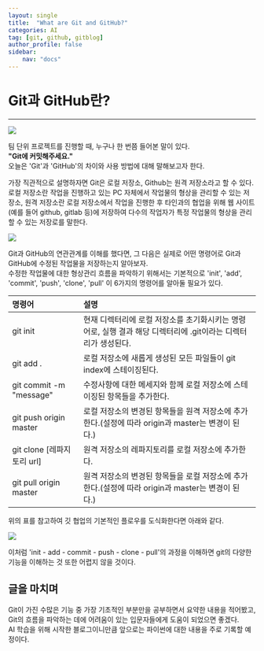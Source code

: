```yaml
---
layout: single
title:  "What are Git and GitHub?"
categories: AI
tag: [git, github, gitblog]
author_profile: false
sidebar:
    nav: "docs"
---
```


<head>
  <style>
    table.dataframe {
      white-space: normal;
      width: 100%;
      height: 240px;
      display: block;
      overflow: auto;
      font-family: Arial, sans-serif;
      font-size: 0.9rem;
      line-height: 20px;
      text-align: center;
      border: 0px !important;
    }

    table.dataframe th {
      text-align: center;
      font-weight: bold;
      padding: 8px;
    }

    table.dataframe td {
      text-align: center;
      padding: 8px;
    }

    table.dataframe tr:hover {
      background: #b8d1f3; 
    }

    .output_prompt {
      overflow: auto;
      font-size: 0.9rem;
      line-height: 1.45;
      border-radius: 0.3rem;
      -webkit-overflow-scrolling: touch;
      padding: 0.8rem;
      margin-top: 0;
      margin-bottom: 15px;
      font: 1rem Consolas, "Liberation Mono", Menlo, Courier, monospace;
      color: $code-text-color;
      border: solid 1px $border-color;
      border-radius: 0.3rem;
      word-break: normal;
      white-space: pre;
    }

  .dataframe tbody tr th:only-of-type {
      vertical-align: middle;
  }

  .dataframe tbody tr th {
      vertical-align: top;
  }

  .dataframe thead th {
      text-align: center !important;
      padding: 8px;
  }

  .page__content p {
      margin: 0 0 0px !important;
  }

  .page__content p > strong {
    font-size: 0.8rem !important;
  }

  </style>
</head>


# Git과 GitHub란?
---

![](https://blog.kakaocdn.net/dn/mClmk/btszK7QNjBW/KrWV3gJdMNROm7lxK4YD41/img.png)

팀 단위 프로젝트를 진행할 때, 누구나 한 번쯤 들어본 말이 있다.   
**"Git에 커밋해주세요."**   
오늘은 'Git'과 'GitHub'의 차이와 사용 방법에 대해 말해보고자 한다.  

가장 직관적으로 설명하자면 Git은 로컬 저장소, Github는 원격 저장소라고 할 수 있다.   
로컬 저장소란 작업을 진행하고 있는 PC 자체에서 작업물의 형상을 관리할 수 있는 저장소, 원격 저장소란 로컬 저장소에서 작업을 진행한 후 타인과의 협업을   위해 웹 사이트(예를 들어 github, gitlab 등)에 저장하여 다수의 작업자가 특정 작업물의 형상을 관리할 수 있는 저장로를 말한다.  

![](https://blog.kakaocdn.net/dn/bskYn6/btszKCcnmCX/IztEhAbDIuonyAYB9Jv8Ik/img.png)

Git과 GitHub의 연관관계를 이해를 했다면, 그 다음은 실제로 어떤 명령어로 Git과 GitHub에 수정된 작업물을 저장하는지 알아보자.  
수정한 작업물에 대한 형상관리 흐름을 파악하기 위해서는 기본적으로 'init', 'add', 'commit', 'push', 'clone', 'pull' 이 6가지의 명령어를 알아둘 필요가 있다.  

|명령어|설명
|:---|:---|
|git init|현재 디렉터리에 로컬 저장소를 초기화시키는 명령어로, 실행 결과 해당 디렉터리에 .git이라는 디렉터리가 생성된다.|
|git add .|로컬 저장소에 새롭게 생성된 모든 파일들이 git index에 스테이징된다.|
|git commit -m "message"|수정사항에 대한 메세지와 함께 로컬 저장소에 스테이징된 항목들을 추가한다.|
|git push origin master|로컬 저장소의 변경된 항목들을 원격 저장소에 추가한다.(설정에 따라 origin과 master는 변경이 된다.)|
|git clone [레파지토리 url]|원격 저장소의 레파지토리를 로컬 저장소에 추가한다.|
|git pull origin master|원격 저장소의 변경된 항목들을 로컬 저장소에 추가한다.(설정에 따라 origin과 master는 변경이 된다.)|  

위의 표를 참고하여 깃 협업의 기본적인 플로우를 도식화한다면 아래와 같다.

![](https://blog.kakaocdn.net/dn/c1LG9Z/btszNT0nQ0b/1jpLFgbNwMXLPLiXpLkBck/img.png)

이처럼 'init - add - commit - push - clone - pull'의 과정을 이해하면 git의 다양한 기능을 이해하는 것 또한 어렵지 않을 것이다.  


## 글을 마치며  


Git이 가진 수많은 기능 중 가장  기초적인 부분만을 공부하면서 요약한 내용을 적어봤고, Git의 흐름을 파악하는 데에 어려움이 있는 입문자들에게 도움이 되었으면 좋겠다.  
AI 학습을 위해 시작한 블로그이니만큼 앞으로는 파이썬에 대한 내용을 주로 기록할 예정이다.



```python
```
